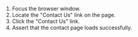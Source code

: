 1. Focus the browser window.
2. Locate the "Contact Us" link on the page.
3. Click the "Contact Us" link.
4. Assert that the contact page loads successfully.